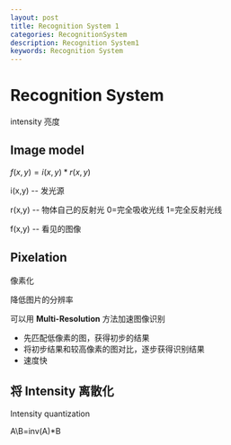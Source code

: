 ```yaml
---
layout: post
title: Recognition System 1
categories: RecognitionSystem
description: Recognition System1
keywords: Recognition System
---
```


# Recognition System

intensity 亮度

## Image model

$f(x,y)=i(x,y)*r(x,y)$

i(x,y) -- 发光源

r(x,y) -- 物体自己的反射光  0=完全吸收光线 1=完全反射光线

f(x,y) -- 看见的图像

## Pixelation

像素化 

降低图片的分辨率

可以用 **Multi-Resolution** 方法加速图像识别

- 先匹配低像素的图，获得初步的结果
- 将初步结果和较高像素的图对比，逐步获得识别结果
- 速度快

## 将 Intensity 离散化

Intensity quantization

A\B=inv(A)*B

